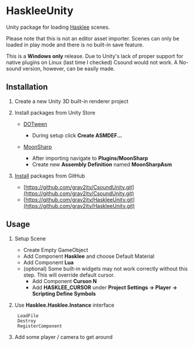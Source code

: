 # HaskleeUnity

Unity package for loading [Hasklee](https://github.com/grav2ity/hasklee) scenes.

Please note that this is not an editor asset importer. Scenes can only be loaded in play mode and there is no built-in save feature.

This is a **Windows only** release. Due to Unity's lack of proper support for native plugins on Linux (last time I checked) Csound would not work. A No-sound version, however, can be easily made.

## Installation

1. Create a new Unity 3D built-in renderer project
2. Install packages from Unity Store

    - [DOTween](https://assetstore.unity.com/packages/tools/animation/dotween-hotween-v2-27676)

        - During setup click **Create ASMDEF...**

    - [MoonSharp](https://assetstore.unity.com/packages/tools/moonsharp-33776)

        - After importing navigate to **Plugins/MoonSharp**
        - Create new **Assembly Definition** named **MoonSharpAsm**

3. [Install](https://docs.unity3d.com/Manual/upm-ui-giturl.html) packages from GitHub

    - [https://github.com/grav2ity/CsoundUnity.git](https://github.com/grav2ity/CsoundUnity.git)
    - [https://github.com/grav2ity/HaskleeUnity.git](https://github.com/grav2ity/HaskleeUnity.git)



## Usage

1. Setup Scene

    - Create Empty GameObject
    - Add Component **Hasklee** and choose Default Material
    - Add Component **Lua**
    - (optional) Some built-in widgets may not work correctly without this step. This will override default cursor.
        - Add Component **Curson N**
        - Add **HASKLEE_CURSOR** under **Project Settings -> Player -> Scripting Define Symbols**

2. Use **Hasklee.Hasklee.Instance** interface

        LoadFile
        Destroy
        RegisterComponent

3. Add some player / camera to get around
